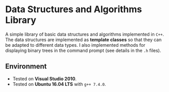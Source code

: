 # Data Structures and Algorithms Library
A simple library of basic data structures and algorithms implemented in `C++`. The data structures are implemented as **template classes** so that they can be adapted to different data types. I also implemented methods for displaying binary trees in the command prompt (see details in the `.h` files).



## Environment

- Tested on **Visual Studio 2010**.
- Tested on **Ubuntu 16.04 LTS** with `g++ 7.4.0`.

